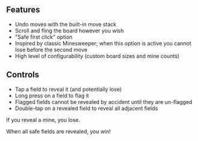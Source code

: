 
## Features

- Undo moves with the built-in move stack
- Scroll and fling the board however you wish
- "Safe first click" option
- Inspired by classic Minesweeper; when this option is active you cannot lose before the second move
- High level of configurability (custom board sizes and mine counts)
 
## Controls

- Tap a field to reveal it (and potentially lose)
- Long press on a field to flag it
- Flagged fields cannot be revealed by accident until they are un-flagged
- Double-tap on a revealed field to reveal all adjacent fields

If you reveal a mine, you lose.

When all safe fields are revealed, you win!
